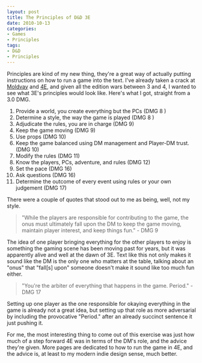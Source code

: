 ```yaml
---
layout: post
title: The Principles of D&D 3E
date: 2010-10-13
categories:
- Games
- Principles
tags:
- D&D
- Principles
---
```

Principles are kind of my new thing, they're a great way of actually putting instructions on how to run a game into the text. I've already taken a crack at [Moldvay](/2010/09/28/the-principles-of-moldvay-dd/) and [4E](/2010/10/11/the-principles-of-dd-4e/), and given all the edition wars between 3 and 4, I wanted to see what 3E's principles would look like. Here's what I got, straight from a 3.0 DMG.

1. Provide a world, you create everything but the PCs (DMG 8 )
2. Determine a style, the way the game is played (DMG 8 )
3. Adjudicate the rules, you are in charge (DMG 9)
4. Keep the game moving (DMG 9)
5. Use props (DMG 10)
6. Keep the game balanced using DM management and Player-DM trust. (DMG 10)
7. Modify the rules (DMG 11)
8. Know the players, PCs, adventure, and rules (DMG 12)
9. Set the pace (DMG 16)
10. Ask questions (DMG 16)
11. Determine the outcome of every event using rules or your own judgement (DMG 17)

There were a couple of quotes that stood out to me as being, well, not my style.

> "While the players are responsible for contributing to the game, the onus must ultimately fall upon the DM to keep the game moving, maintain player interest, and keep things fun." - DMG 9

The idea of one player bringing everything for the other players to enjoy is something the gaming scene has been moving past for years, but it was apparently alive and well at the dawn of 3E. Text like this not only makes it sound like the DM is the only one who matters at the table, talking about an "onus" that "fall[s] upon" someone doesn't make it sound like too much fun either.

> "You're the arbiter of everything that happens in the game. Period." - DMG 17

Setting up one player as the one responsible for okaying everything in the game is already not a great idea, but setting up that role as more adversarial by including the provocative "Period." after an already succinct sentence it just pushing it.

For me, the most interesting thing to come out of this exercise was just how much of a step forward 4E was in terms of the DM's role, and the advice they're given. More pages are dedicated to how to run the game in 4E, and the advice is, at least to my modern indie design sense, much better.
